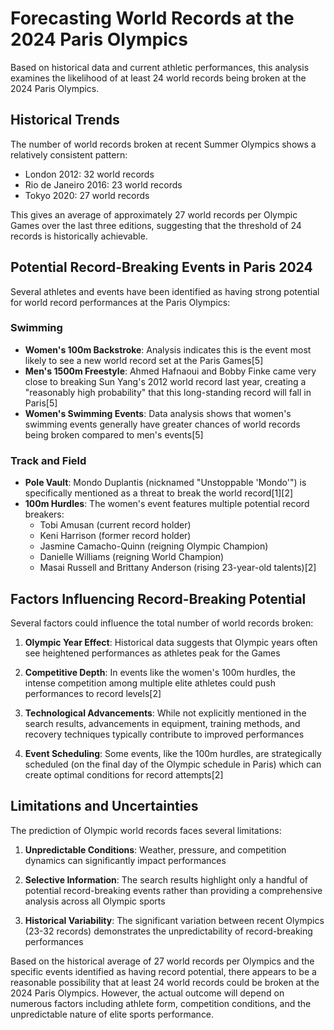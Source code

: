# Forecasting World Records at the 2024 Paris Olympics

Based on historical data and current athletic performances, this analysis examines the likelihood of at least 24 world records being broken at the 2024 Paris Olympics.

## Historical Trends

The number of world records broken at recent Summer Olympics shows a relatively consistent pattern:
- London 2012: 32 world records
- Rio de Janeiro 2016: 23 world records
- Tokyo 2020: 27 world records

This gives an average of approximately 27 world records per Olympic Games over the last three editions, suggesting that the threshold of 24 records is historically achievable.

## Potential Record-Breaking Events in Paris 2024

Several athletes and events have been identified as having strong potential for world record performances at the Paris Olympics:

### Swimming
- **Women's 100m Backstroke**: Analysis indicates this is the event most likely to see a new world record set at the Paris Games[5]
- **Men's 1500m Freestyle**: Ahmed Hafnaoui and Bobby Finke came very close to breaking Sun Yang's 2012 world record last year, creating a "reasonably high probability" that this long-standing record will fall in Paris[5]
- **Women's Swimming Events**: Data analysis shows that women's swimming events generally have greater chances of world records being broken compared to men's events[5]

### Track and Field
- **Pole Vault**: Mondo Duplantis (nicknamed "Unstoppable 'Mondo'") is specifically mentioned as a threat to break the world record[1][2]
- **100m Hurdles**: The women's event features multiple potential record breakers:
  - Tobi Amusan (current record holder)
  - Keni Harrison (former record holder)
  - Jasmine Camacho-Quinn (reigning Olympic Champion)
  - Danielle Williams (reigning World Champion)
  - Masai Russell and Brittany Anderson (rising 23-year-old talents)[2]

## Factors Influencing Record-Breaking Potential

Several factors could influence the total number of world records broken:

1. **Olympic Year Effect**: Historical data suggests that Olympic years often see heightened performances as athletes peak for the Games

2. **Competitive Depth**: In events like the women's 100m hurdles, the intense competition among multiple elite athletes could push performances to record levels[2]

3. **Technological Advancements**: While not explicitly mentioned in the search results, advancements in equipment, training methods, and recovery techniques typically contribute to improved performances

4. **Event Scheduling**: Some events, like the 100m hurdles, are strategically scheduled (on the final day of the Olympic schedule in Paris) which can create optimal conditions for record attempts[2]

## Limitations and Uncertainties

The prediction of Olympic world records faces several limitations:

1. **Unpredictable Conditions**: Weather, pressure, and competition dynamics can significantly impact performances

2. **Selective Information**: The search results highlight only a handful of potential record-breaking events rather than providing a comprehensive analysis across all Olympic sports

3. **Historical Variability**: The significant variation between recent Olympics (23-32 records) demonstrates the unpredictability of record-breaking performances

Based on the historical average of 27 world records per Olympics and the specific events identified as having record potential, there appears to be a reasonable possibility that at least 24 world records could be broken at the 2024 Paris Olympics. However, the actual outcome will depend on numerous factors including athlete form, competition conditions, and the unpredictable nature of elite sports performance.